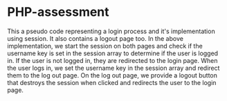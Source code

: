 # PHP-assessment
This a pseudo code representing a login process and it's implementation using session.
It also contains a logout page too.
In the above implementation, we start the session on both pages and check if the username key is set in the session array to determine if the user is logged in. 
If the user is not logged in, they are redirected to the login page. 
When the user logs in, we set the username key in the session array and redirect them to the log out page. 
On the log out page, we provide a logout button that destroys the session when clicked and redirects the user to the login page.
